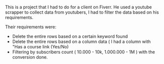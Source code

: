 This is a project that I had to do for a client on Fiverr. He used a youtube scrapper to collect data from youtubers, I had to filter the data based on his requirements.

Their requirements were:
- Delete the entire rows based on a certain keyword found
- Delete the entire rows based on a column data ( I had a column with "Has a course link (Yes/No)
- Filtering by subscribers count ( 10.000 - 10k, 1.000.000 - 1M ) with the conversion done.
